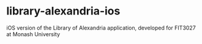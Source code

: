 # library-alexandria-ios
iOS version of the Library of Alexandria application, developed for FIT3027 at Monash University
